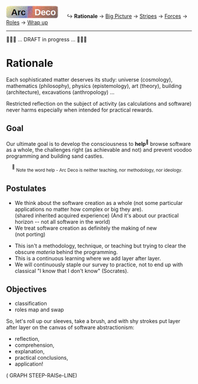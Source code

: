 [![Arc Deco.](../../../_rsc/_img/ArcDeco/ArcDeco-bar-h33px_rounded.jpg)](../README.md) &nbsp;&nbsp;&nbsp;&nbsp;&nbsp;↪️&nbsp;**Rationale** -> [Big Picture](2.ArcDeco-BigPict.md) -> [Stripes](3.ArcDeco-Stripes.md) -> [Forces](4.ArcDeco-Forces.md) -> [Roles](5.ArcDeco-Roles.md) -> [Wrap&nbsp;up](7.ArcDeco-WrapUp.md)

---

🚧🚧🚧 ... DRAFT in progress ... 🚧🚧🚧

# Rationale

Each sophisticated matter deserves its study: universe (cosmology), mathematics (philosophy), physics (epistemology), art (theory), building (architecture), excavations (anthropology) ...

Restricted reflection on the subject of activity (as calculations and software) never harms especially when intended for practical rewards.

## Goal

Our ultimate goal is to develop the consciousness to **help**<sup>🙋</sup> browse software as a whole, the challenges right (as achievable and not) and prevent voodoo programming and building sand castles.

&nbsp;&nbsp;&nbsp;&nbsp;<sup>🙋</sup> <sub>Note the word help - Arc Deco is neither teaching, nor methodology, nor ideology.</sub>

## Postulates

+ We think about the software creation as a whole (not some particular applications no matter how complex or big they are).\
(shared inherited acquired experience) (And it's about our practical horizon -- not all software in the world)
+ We treat software creation as definitely the making of new\
(not porting)
* This isn't a methodology, technique, or teaching but trying to clear the obscure _materia_ behind the programming.
* This is a continuous learning where we add layer after layer.
* We will continuously staple our survey to practice, not to end up with classical "I know that I don't know" (Socrates).

## Objectives

+ classification
+ roles map and swap

So, let's roll up our sleeves, take a brush, and with shy strokes put layer after layer on the canvas of software abstractionism:

+ reflection,
+ comprehension,
+ explanation,
+ practical conclusions,
+ application!

( GRAPH STEEP-RAISe-LINE)

